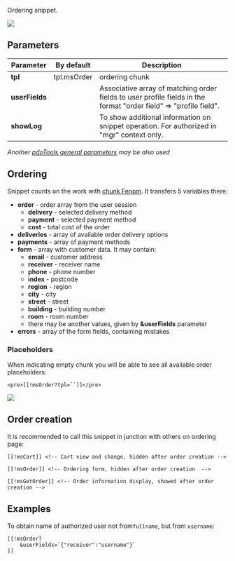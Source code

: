 Ordering snippet.

[![](https://file.modx.pro/files/4/b/b/4bb767c02e0e7b09ddae5e426b34c7e6s.jpg)](https://file.modx.pro/files/4/b/b/4bb767c02e0e7b09ddae5e426b34c7e6.png)

## Parameters

Parameter           | By default    | Description
--------------------|---------------|---------------------------------------------
**tpl**             | tpl.msOrder   | ordering chunk
**userFields**      |               | Associative array of matching order fields to user profile fields in the format "order field" => "profile field".
**showLog**         |               | To show additional information on snippet operation. For authorized in "mgr" context only.

*Another [pdoTools general parameters][1] may be also used*

## Ordering
Snippet counts on the work with  [chunk Fenom][1]. It transfers 5 variables there:
- **order** - order array from the user session
    - **delivery** - selected delivery method
    - **payment** - selected payment method
    - **cost** - total cost of the order
- **deliveries** - array of available order delivery options
- **payments** - array of payment methods
- **form** - array with customer data. It may contain:
    - **email** - customer address
    - **receiver** - receiver name
    - **phone** - phone number
    - **index** - postcode
    - **region** - region
    - **city** - city
    - **street** - street
    - **building** - building number
    - **room** - room number
    - there may be another values, given by **&userFields** parameter
- **errors** - array of the form fields, containing mistakes

### Placeholders
When indicating empty chunk you will be able to see all available order placeholders:
```
<pre>[[!msOrder?tpl=``]]</pre>
```

[![](https://file.modx.pro/files/7/3/e/73ea6a3680166bb81a59b0dd55475614s.jpg)](https://file.modx.pro/files/7/3/e/73ea6a3680166bb81a59b0dd55475614.png)

## Order creation
It is recommended to call this snippet in junction with others on ordering page:
```
[[!msCart]] <!-- Cart view and change, hidden after order creation -->

[[!msOrder]] <!-- Ordering form, hidden after order creation  -->

[[!msGetOrder]] <!-- Order information display, showed after order creation -->
```

## Examples
To obtain name of authorized user not from`fullname`, but from `username`:
```
[[!msOrder?
    &userFields=`{"receiver":"username"}`
]]
```


[1]: /en/components/01_pdoTools/03_Parser.md
